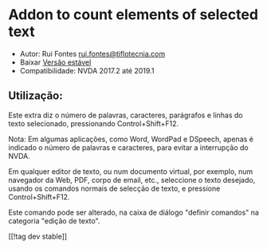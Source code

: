 # Addon to count elements of selected text #

* Autor: Rui Fontes <rui.fontes@tiflotecnia.com>
* Baixar [Versão estável][1]
* Compatibilidade: NVDA 2017.2 até 2019.1

## Utilização: ##
Este extra diz o número de palavras, caracteres, parágrafos e linhas do
texto selecionado, pressionando Control+Shift+F12.

Nota: Em algumas aplicações, como Word, WordPad e DSpeech, apenas é indicado
o número de palavras e caracteres, para evitar a interrupção do NVDA.

Em qualquer editor de texto, ou num documento virtual, por exemplo, num
navegador da Web, PDF, corpo de email, etc., seleccione o texto desejado,
usando os comandos normais de selecção de texto, e pressione
Control+Shift+F12.

Este comando pode ser alterado, na caixa de diálogo "definir comandos" na
categoria "edição de texto".

[[!tag dev stable]]

[1]: https://addons.nvda-project.org/files/get.php?file=wc
